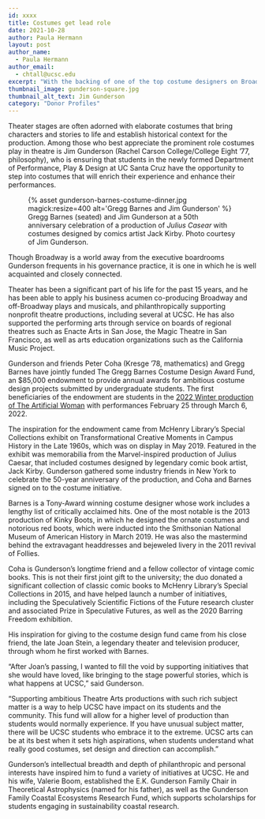 ```yaml
---
id: xxxx
title: Costumes get lead role
date: 2021-10-28
author: Paula Hermann
layout: post
author_name:
  - Paula Hermann
author_email:
  - chtall@ucsc.edu
excerpt: "With the backing of one of the top costume designers on Broadway, a new fund will help transform the student experience on the Theater Arts Center stage."
thumbnail_image: gunderson-square.jpg
thumbnail_alt_text: Jim Gunderson
category: "Donor Profiles"
---
```

  
Theater stages are often adorned with elaborate costumes that bring characters and stories to life and establish historical context for the production. Among those who best appreciate the prominent role costumes play in theatre is Jim Gunderson (Rachel Carson College/College Eight ’77, philosophy), who is ensuring that students in the newly formed Department of Performance, Play & Design at UC Santa Cruz have the opportunity to step into costumes that will enrich their experience and enhance their performances.   

<figure class="inline-image right">
{% asset gunderson-barnes-costume-dinner.jpg magick:resize=400 alt='Gregg Barnes and Jim Gunderson' %}
<figcaption>Gregg Barnes (seated) and Jim Gunderson at a 50th anniversary celebration of a production of <em>Julius Casear</em> with costumes designed by comics artist Jack Kirby. Photo courtesy of Jim Gunderson.</figcaption></figure>

Though Broadway is a world away from the executive boardrooms Gunderson frequents in his governance practice, it is one in which he is well acquainted and closely connected. 

Theater has been a significant part of his life for the past 15 years, and he has been able to apply his business acumen co-producing Broadway and off-Broadway plays and musicals, and philanthropically supporting nonprofit theatre productions, including several at UCSC. He has also supported the performing arts through service on boards of regional theatres such as Enacte Arts in San Jose, the Magic Theatre in San Francisco, as well as arts education organizations such as the California Music Project.  

Gunderson and friends Peter Coha (Kresge ’78, mathematics) and Gregg Barnes have jointly funded The Gregg Barnes Costume Design Award Fund, an $85,000 endowment to provide annual awards for ambitious costume design projects submitted by undergraduate students. The first beneficiaries of the endowment are students in the [2022 Winter production of The Artificial Woman](https://arts.ucsc.edu/news_events/artificial-woman) with performances February 25 through March 6, 2022.

The inspiration for the endowment came from McHenry Library’s Special Collections exhibit on Transformational Creative Moments in Campus History in the Late 1960s, which was on display in May 2019. Featured in the exhibit was memorabilia from the Marvel-inspired production of Julius Caesar, that included costumes designed by legendary comic book artist, Jack Kirby. Gunderson gathered some industry friends in New York to celebrate the 50-year anniversary of the production, and Coha and Barnes signed on to the costume initiative.

Barnes is a Tony-Award winning costume designer whose work includes a lengthy list of critically acclaimed hits. One of the most notable is the 2013 production of Kinky Boots, in which he designed the ornate costumes and notorious red boots, which were inducted into the Smithsonian National Museum of American History in March 2019. He was also the mastermind behind the extravagant headdresses and bejeweled livery in the 2011 revival of Follies.

Coha is Gunderson’s longtime friend and a fellow collector of vintage comic books. This is not their first joint gift to the university; the duo donated a significant collection of classic comic books to McHenry Library’s Special Collections in 2015, and have helped launch a number of initiatives, including the Speculatively Scientific Fictions of the Future research cluster and associated Prize in Speculative Futures, as well as the 2020 Barring Freedom exhibition.

His inspiration for giving to the costume design fund came from his close friend, the late Joan Stein, a legendary theater and television producer, through whom he first worked with Barnes. 

“After Joan’s passing, I wanted to fill the void by supporting initiatives that she would have loved, like bringing to the stage powerful stories, which is what happens at UCSC,” said Gunderson.

“Supporting ambitious Theatre Arts productions with such rich subject matter is a way to help UCSC have impact on its students and the community. This fund will allow for a higher level of production than students would normally experience. If you have unusual subject matter, there will be UCSC students who embrace it to the extreme. UCSC arts can be at its best when it sets high aspirations, when students understand what really good costumes, set design and direction can accomplish.”

Gunderson’s intellectual breadth and depth of philanthropic and personal interests have inspired him to fund a variety of initiatives at UCSC. He and his wife, Valerie Boom, established the E.K. Gunderson Family Chair in Theoretical Astrophysics (named for his father), as well as the Gunderson Family Coastal Ecosystems Research Fund, which supports scholarships for students engaging in sustainability coastal research. 

